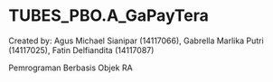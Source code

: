 # TUBES_PBO.A_GaPayTera
Created by: Agus Michael Sianipar (14117066), Gabrella Marlika Putri (14117025), Fatin Delfiandita (14117087)

Pemrograman Berbasis Objek RA

